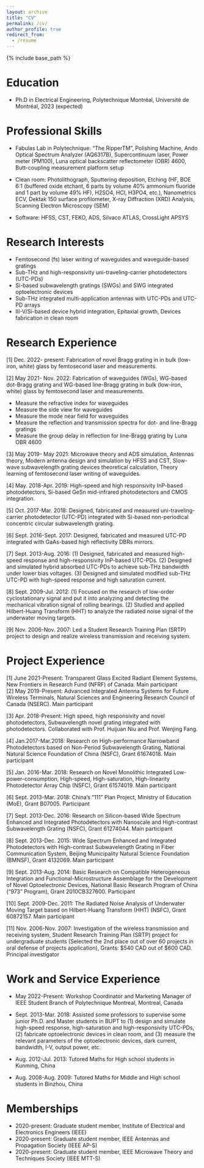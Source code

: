 ```yaml
---
layout: archive
title: "CV"
permalink: /cv/
author_profile: true
redirect_from:
  - /resume
---
```


{% include base_path %}


Education
======
* Ph.D in Electrical Engineering, Polytechnique Montréal, Université de Montréal, 2023 (expected)

Professional Skills
======
*	Fabulas Lab in Polytechnique: “The RipperTM”, Polishing Machine, Ando Optical Spectrum Analyzer (AQ6317B), Supercontinuum laser, Power meter (PM100), Luna optical backscatter reflectometer (OBR) 4600, Butt-coupling measurement platform setup  <br>

*	 Clean room: Photolithograph, Sputtering deposition, Etching (HF, BOE 6:1 (buffered oxide etchant, 6 parts by volume 40% ammonium fluoride and 1 part by volume 49% HF), H2SO4, HCl, H3PO4, etc.), Nanometrics ECV, Dektak 150 surface profilometer, X-ray Diffraction (XRD) Analysis, Scanning Electron Microscopy (SEM) <br>

*	Software: HFSS, CST, FEKO, ADS, Silvaco ATLAS, CrossLight APSYS <br>

Research Interests
======
*	Femtosecond (fs) laser writing of waveguides and waveguide-based gratings <br>
*	Sub-THz and high-responsivity uni-traveling-carrier photodetectors (UTC-PDs)  <br>
*	Si-based subwavelength gratings (SWGs) and SWG integrated optoelectronic devices  <br>
*	Sub-THz integrated multi-application antennas with UTC-PDs and UTC-PD arrays  <br>
*	III-V/Si-based device hybrid integration, Epitaxial growth, Devices fabrication in clean room  <br>

Research Experience
======
[1]	Dec. 2022- present: Fabrication of novel Bragg grating in in bulk (low-iron, white) glass by femtosecond laser and measurements.  <br>

[2]	May 2021- Nov. 2022: Fabrication of waveguides (WGs), WG-based dot-Bragg grating and WG-based line-Bragg grating in bulk (low-iron, white) glass by femtosecond laser and measurements.  <br>
   *	Measure the refractive index for waveguides  <br>
   *	Measure the side view for waveguides <br>
   *	Measure the mode near field for waveguides <br>
   *	Measure the reflection and transmission spectra for dot- and line-Bragg gratings <br>
   *	Measure the group delay in reflection for line-Bragg grating by Luna OBR 4600 <br>
   
[3]	May 2019- May 2021: Microwave theory and ADS simulation,  Antennas theory, Modern antenna design and simulation by HFSS and CST, Slow-wave subwavelength grating devices theoretical calculation, Theory learning of femtosecond laser writing of waveguides. <br>

[4]	May. 2018-Apr. 2019: High-speed and high responsivity InP-based photodetectors, Si-based GeSn  mid-infrared photodetectors and CMOS integration. <br>

[5]	Oct. 2017-Mar. 2018: Designed, fabricated and measured uni-traveling-carrier photodetector (UTC-PD) integrated with Si-based non-periodical concentric circular subwavelength grating. <br>

[6]	Sept. 2016-Sept. 2017: Designed, fabricated and measured UTC-PD integrated with GaAs-based high reflectivity DBRs mirrors. <br>

[7]	Sept. 2013-Aug. 2016: (1) Designed, fabricated and measured high-speed response and high-responsivity InP-based UTC-PDs. (2) Designed and simulated hybrid absorbed UTC-PDs to achieve sub-THz bandwidth under lower bias voltages. (3) Designed and simulated modified sub-THz UTC-PD with high-speed response and high saturation current. <br>

[8]	Sept. 2009-Jul. 2012: (1) Focused on the research of low-order cyclostationary signal and put it into analyzing and detecting the mechanical vibration signal of rolling bearings. (2) Studied and applied Hilbert-Huang Transform (HHT) to analyze the radiated noise signal of the underwater moving targets. <br>

[9]	Nov. 2006-Nov. 2007: Led a Student Research Training Plan (SRTP) project to design and realize wireless transmission and receiving system. <br>


Project Experience
======
[1]	June 2021-Present: Transparent Glass Excited Radiant Element Systems, New Frontiers in Research Fund (NFRF) of Canada. Main participant <br>
[2]	May 2019-Present: Advanced Integrated Antenna Systems for Future Wireless Terminals, Natural Sciences and Engineering Research Council of Canada (NSERC). Main participant <br>

[3]	Apr. 2018-Present: High speed, high responsivity and novel photodetectors, Subwavelength novel grating integrated with photodetectors. Collaborated with Prof. Huijuan Niu and Prof. Wenjing Fang. <br>

[4]	Jan.2017-Mar.2018: Research on High-performance Narrowband Photodetectors based on Non-Period Subwavelength Grating, National Natural Science Foundation of China (NSFC), Grant 61674018. Main participant <br>

[5]	Jan. 2016-Mar. 2018: Research on Novel Monolithic Integrated Low-power-consumption, High-speed, High-saturation, High-linearity Photodetector Array Chip (NSFC), Grant 61574019. Main participant <br>

[6]	Sept. 2013-Mar. 2018: China’s “111” Plan Project, Ministry of Education (MoE), Grant B07005. Participant <br>

[7]	Sept. 2013-Dec. 2016: Research on Silicon-based Wide Spectrum Enhanced and Integrated Photodetectors with Nanoscale and High-contrast Subwavelength Grating (NSFC), Grant 61274044. Main participant <br>

[8]	Sept. 2013-Dec. 2015: Wide Spectrum Enhanced and Integrated Photodetectors with High-contrast Subwavelength Grating in Fiber Communication System, Beijing Municipality Natural Science Foundation (BMNSF), Grant 4132069. Main participant <br>

[9]	Sept. 2013-Aug. 2014: Basic Research on Compatible Heterogeneous Integration and Functional-Microstructure Assemblage for the Development of Novel Optoelectronic Devices, National Basic Research Program of China (“973” Program), Grant 2010CB327600. Participant <br>

[10]	Sept. 2009-Dec. 2011: The Radiated Noise Analysis of Underwater Moving Target based on Hilbert-Huang Transform (HHT) (NSFC), Grant 60872157. Main participant <br>

[11]	Nov. 2006-Nov. 2007: Investigation of the wireless transmission and receiving system, Student Research Training Plan (SRTP) project for undergraduate students (Selected the 2nd place out of over 60 projects in oral defense of projects application), Grants: $540 CAD out of  $600 CAD.  Principal investigator  <br>

Work and Service Experience
======
*	May 2022-Present: Workshop Coordinator and Marketing Manager of IEEE Student Branch of Polytechnique Montreal, Montreal, Canada  <br>

*	Sept. 2013-Mar. 2018: Assisted some professors to supervise some junior Ph.D. and Master students in BUPT to (1) design and simulate high-speed response, high-saturation and high-responsivity UTC-PDs, (2) fabricate optoelectronic devices in clean room, and (3) measure the relevant parameters of the optoelectronic devices, dark current, bandwidth, I-V, output power, etc.  <br>

*	Aug. 2012-Jul. 2013: Tutored Maths for High school students in Kunming, China  <br>

*	Aug. 2008-Aug. 2009: Tutored Maths for Middle and High school students in Binzhou, China  <br>

Memberships
======
*	2020-present: Graduate student member, Institute of Electrical and Electronics Engineers (IEEE) <br>
*	2020-present: Graduate student member, IEEE Antennas and Propagation Society (IEEE AP-S)  <br>
*	2020-present: Graduate student member, IEEE Microwave Theory and Techniques Society  (IEEE MTT-S) <br>


